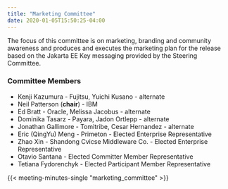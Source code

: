 ```yaml
---
title: "Marketing Committee"
date: 2020-01-05T15:50:25-04:00
---
```


The focus of this committee is on marketing, branding and community awareness and produces and executes the marketing plan for the release based on the Jakarta EE Key messaging provided by the Steering Committee.

<!--more-->

### Committee Members

* Kenji Kazumura - Fujitsu, Yuichi Kusano - alternate
* Neil Patterson (**chair**) - IBM
* Ed Bratt - Oracle, Melissa Jacobus - alternate
* Dominika Tasarz - Payara, Jadon Ortlepp - alternate
* Jonathan Gallimore - Tomitribe, Cesar Hernandez - alternate
* Eric (QingYu) Meng - Primeton - Elected Enterprise Representative
* Zhao Xin - Shandong Cvicse Middleware Co. - Elected Enterprise Representative
* Otavio Santana - Elected Committer Member Representative
* Tetiana Fydorenchyk - Elected Participant Member Representative

{{< meeting-minutes-single "marketing_committee" >}}
